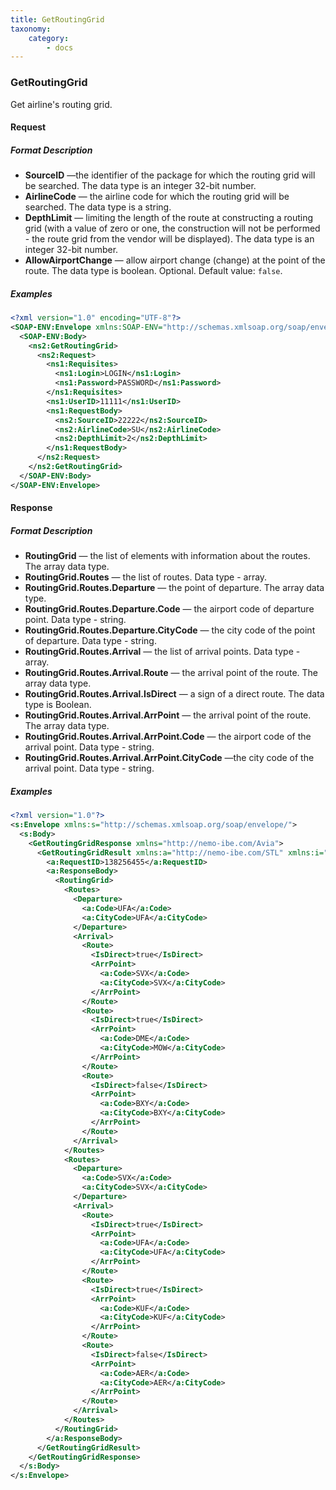 ```yaml
---
title: GetRoutingGrid
taxonomy:
    category:
        - docs
---
```


### GetRoutingGrid

Get airline's routing grid.

#### Request

##### Format Description

-   **SourceID** —the identifier of the package for which the routing grid will be searched. The data type is an integer 32-bit number.
-   **AirlineCode** — the airline code for which the routing grid will be searched. The data type is a string.
-   **DepthLimit** — limiting the length of the route at constructing a routing grid (with a value of zero or one, the construction will not be performed - the route grid from the vendor will be displayed). The data type is an integer 32-bit number.
-   **AllowAirportChange** — allow airport change (change) at the point of the route. The data type is boolean. Optional. Default value: <code>false</code>.

##### Examples

```xml
<?xml version="1.0" encoding="UTF-8"?>
<SOAP-ENV:Envelope xmlns:SOAP-ENV="http://schemas.xmlsoap.org/soap/envelope/" xmlns:ns1="http://nemo-ibe.com/STL" xmlns:ns2="http://nemo-ibe.com/Avia">
  <SOAP-ENV:Body>
    <ns2:GetRoutingGrid>
      <ns2:Request>
        <ns1:Requisites>
          <ns1:Login>LOGIN</ns1:Login>
          <ns1:Password>PASSWORD</ns1:Password>
        </ns1:Requisites>
        <ns1:UserID>11111</ns1:UserID>
        <ns1:RequestBody>
          <ns2:SourceID>22222</ns2:SourceID>
          <ns2:AirlineCode>SU</ns2:AirlineCode>
          <ns2:DepthLimit>2</ns2:DepthLimit>
        </ns1:RequestBody>
      </ns2:Request>
    </ns2:GetRoutingGrid>
  </SOAP-ENV:Body>
</SOAP-ENV:Envelope>
```

#### Response

##### Format Description


-   **RoutingGrid** — the list of elements with information about the routes. The array data type.
-   **RoutingGrid.Routes** — the list of routes. Data type - array.
-   **RoutingGrid.Routes.Departure** — the point of departure. The array data type.
-   **RoutingGrid.Routes.Departure.Code** — the airport code of departure point. Data type - string.
-   **RoutingGrid.Routes.Departure.CityCode** — the city code of the point of departure. Data type - string.
-   **RoutingGrid.Routes.Arrival** — the list of  arrival points. Data type - array.
-   **RoutingGrid.Routes.Arrival.Route** — the arrival point of the route. The array data type.
-   **RoutingGrid.Routes.Arrival.IsDirect** — a sign of a direct route. The data type is Boolean.
-   **RoutingGrid.Routes.Arrival.ArrPoint** — the arrival point of the route. The array data type.
-   **RoutingGrid.Routes.Arrival.ArrPoint.Code** — the airport code of the arrival point. Data type - string.
-   **RoutingGrid.Routes.Arrival.ArrPoint.CityCode** —the city code of the arrival point. Data type - string.

##### Examples
```xml
<?xml version="1.0"?>
<s:Envelope xmlns:s="http://schemas.xmlsoap.org/soap/envelope/">
  <s:Body>
    <GetRoutingGridResponse xmlns="http://nemo-ibe.com/Avia">
      <GetRoutingGridResult xmlns:a="http://nemo-ibe.com/STL" xmlns:i="http://www.w3.org/2001/XMLSchema-instance">
        <a:RequestID>138256455</a:RequestID>
        <a:ResponseBody>
          <RoutingGrid>
            <Routes>
              <Departure>
                <a:Code>UFA</a:Code>
                <a:CityCode>UFA</a:CityCode>
              </Departure>
              <Arrival>
                <Route>
                  <IsDirect>true</IsDirect>
                  <ArrPoint>
                    <a:Code>SVX</a:Code>
                    <a:CityCode>SVX</a:CityCode>
                  </ArrPoint>
                </Route>
                <Route>
                  <IsDirect>true</IsDirect>
                  <ArrPoint>
                    <a:Code>DME</a:Code>
                    <a:CityCode>MOW</a:CityCode>
                  </ArrPoint>
                </Route>
                <Route>
                  <IsDirect>false</IsDirect>
                  <ArrPoint>
                    <a:Code>BXY</a:Code>
                    <a:CityCode>BXY</a:CityCode>
                  </ArrPoint>
                </Route>
              </Arrival>
            </Routes>
            <Routes>
              <Departure>
                <a:Code>SVX</a:Code>
                <a:CityCode>SVX</a:CityCode>
              </Departure>
              <Arrival>
                <Route>
                  <IsDirect>true</IsDirect>
                  <ArrPoint>
                    <a:Code>UFA</a:Code>
                    <a:CityCode>UFA</a:CityCode>
                  </ArrPoint>
                </Route>
                <Route>
                  <IsDirect>true</IsDirect>
                  <ArrPoint>
                    <a:Code>KUF</a:Code>
                    <a:CityCode>KUF</a:CityCode>
                  </ArrPoint>
                </Route>
                <Route>
                  <IsDirect>false</IsDirect>
                  <ArrPoint>
                    <a:Code>AER</a:Code>
                    <a:CityCode>AER</a:CityCode>
                  </ArrPoint>
                </Route>
              </Arrival>
            </Routes>
          </RoutingGrid>
        </a:ResponseBody>
      </GetRoutingGridResult>
    </GetRoutingGridResponse>
  </s:Body>
</s:Envelope>
```
    